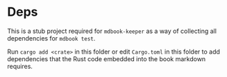 # Deps

This is a stub project required for `mdbook-keeper` as a way of collecting all dependencies for `mdbook test`.

Run `cargo add <crate>` in this folder or edit `Cargo.toml` in this folder to add dependencies that the Rust code embedded into the book markdown requires.
